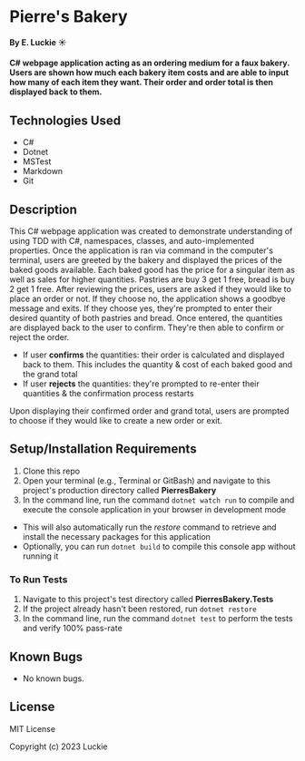 # Pierre's Bakery

#### By E. Luckie ☀️

#### C# webpage application acting as an ordering medium for a faux bakery. Users are shown how much each bakery item costs and are able to input how many of each item they want. Their order and order total is then displayed back to them.

## Technologies Used

* C#
* Dotnet
* MSTest
* Markdown
* Git

## Description

This C# webpage application was created to demonstrate understanding of using TDD with C#, namespaces, classes, and auto-implemented properties. Once the application is ran via command in the computer's terminal, users are greeted by the bakery and displayed the prices of the baked goods available. Each baked good has the price for a singular item as well as sales for higher quantities. Pastries are buy 3 get 1 free, bread is buy 2 get 1 free. After reviewing the prices, users are asked if they would like to place an order or not. If they choose no, the application shows a goodbye message and exits. If they choose yes, they're prompted to enter their desired quantity of both pastries and bread. Once entered, the quantities are displayed back to the user to confirm. They're then able to confirm or reject the order.

* If user **confirms** the quantities: their order is calculated and displayed back to them. This includes the quantity & cost of each baked good and the grand total
* If user **rejects** the quantities: they're prompted to re-enter their quantities & the confirmation process restarts

Upon displaying their confirmed order and grand total, users are prompted to choose if they would like to create a new order or exit.

## Setup/Installation Requirements

1. Clone this repo
2. Open your terminal (e.g., Terminal or GitBash) and navigate to this project's production directory called **PierresBakery**
3. In the command line, run the command ``dotnet watch run`` to compile and execute the console application in your browser in development mode
* This will also automatically run the _restore_ command to retrieve and install the necessary packages for this application
* Optionally, you can run ``dotnet build`` to compile this console app without running it

### To Run Tests
1. Navigate to this project's test directory called **PierresBakery.Tests**
2. If the project already hasn't been restored, run ``dotnet restore``
3. In the command line, run the command ``dotnet test`` to perform the tests and verify 100% pass-rate

## Known Bugs

* No known bugs.

## License

MIT License

Copyright (c) 2023 Luckie